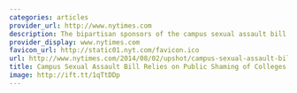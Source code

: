 ```yaml
---
categories: articles
provider_url: http://www.nytimes.com
description: The bipartisan sponsors of the campus sexual assault bill introduced this week say they are proud of the "stiff fines and real teeth" they would impose on colleges that underreport assaults. But there is a weakness in the legislation that makes the prospect of fines somewhat illusory: a lack of funding to hire more investigators.
provider_display: www.nytimes.com
favicon_url: http://static01.nyt.com/favicon.ico
url: http://www.nytimes.com/2014/08/02/upshot/campus-sexual-assault-bill-relies-on-public-shaming.html
title: Campus Sexual Assault Bill Relies on Public Shaming of Colleges
image: http://ift.tt/1qTtDDp
---
```

